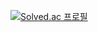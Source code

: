 [![Solved.ac
프로필](http://mazassumnida.wtf/api/v2/generate_badge?boj=byungmeo)](https://solved.ac/byungmeo)
